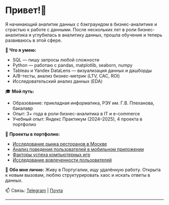 # Привет!👋

Я начинающий аналитик данных с бэкграундом в бизнес-аналитике и страстью к работе с данными. После нескольких лет в роли бизнес-аналитика я углубилась в аналитику данных, прошла обучение и теперь развиваюсь в этой сфере.

📌 **Что я умею:**
- SQL — пишу запросы любой сложности
- Python — работаю с pandas, matplotlib, seaborn, numpy
- Tableau и Yandex DataLens — визуализация данных и дашборды
- A/B-тесты, анализ бизнес-метрик (LTV, CAC, ROI)
- Исследовательский анализ данных (EDA)

🎓 **Мой путь:**
- Образование: прикладная информатика, РЭУ им. Г.В. Плеханова, бакалавр
- Опыт: 3+ года в роли бизнес-аналитика в IT и e-commerce
- Учебный опыт: Яндекс Практикум (2024–2025), 4 проекта в портфолио


📂 **Проекты в портфолио:**
- [Исследование рынка ресторанов в Москве](https://github.com/owliger/restaurant-market-moscow)
- [Анализ поведения пользователей в мобильном приложении](https://github.com/owliger/mobile-app-analysis)
- [Факторы успеха компьютерных игр](https://github.com/owliger/games-market-research)
- [Исследование вовлеченности пользователей](https://github.com/owliger/user-behavior-analysis)

💬 **Обо мне лично:**
Живу в Португалии, ищу удалённую работу. Открыта к новым вызовам, люблю структурировать хаос и искать ответы в данных.

📫 Связь: [Telegram](t.me/owliger) | [Почта](mailto:owliger18@gmail.com)

---

<!-- Заметка: для отображения на главной странице GitHub, этот файл должен быть размещён в репозитории с названием, совпадающим с твоим никнеймом -->
